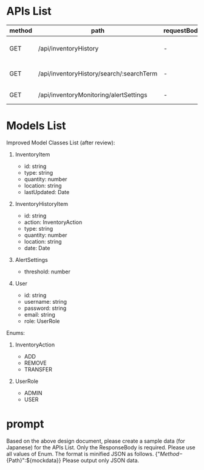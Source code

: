 # APIs List
| method | path | requestBody | responseBody |
| - | - | - | - |
| GET | /api/inventoryHistory | - | { inventoryHistory: InventoryHistoryItem[] } |
| GET | /api/inventoryHistory/search/:searchTerm | - | { inventoryHistory: InventoryHistoryItem[] } |
| GET | /api/inventoryMonitoring/alertSettings | - | { alertSettings: AlertSettings } |

# Models List
Improved Model Classes List (after review):

1. InventoryItem
   - id: string
   - type: string
   - quantity: number
   - location: string
   - lastUpdated: Date

2. InventoryHistoryItem
   - id: string
   - action: InventoryAction
   - type: string
   - quantity: number
   - location: string
   - date: Date

3. AlertSettings
   - threshold: number

4. User
   - id: string
   - username: string
   - password: string
   - email: string
   - role: UserRole

Enums:
1. InventoryAction
   - ADD
   - REMOVE
   - TRANSFER

2. UserRole
   - ADMIN
   - USER

# prompt
Based on the above design document, please create a sample data (for Japanese) for the APIs List.
Only the ResponseBody is required.
Please use all values of Enum.
The format is minified JSON as follows.
{"${Method}-${Path}":${mockdata}}
Please output only JSON data.
